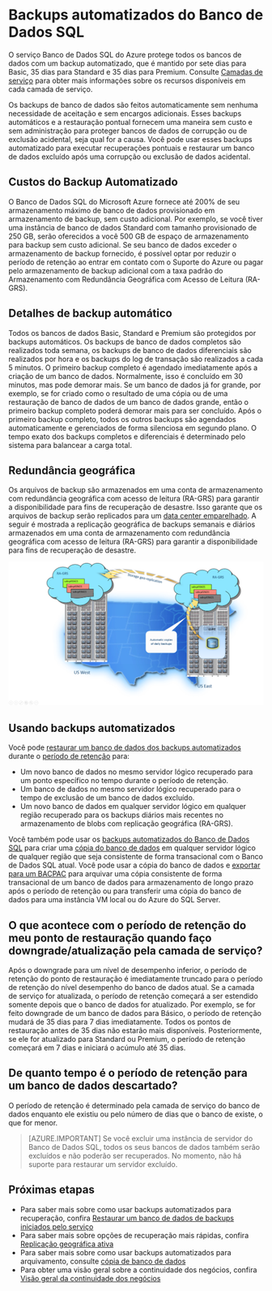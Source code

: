 <properties
   pageTitle="Continuidade dos negócios em nuvem - Backup interno - Banco de Dados SQL | Microsoft Azure"
   description="Saiba mais sobre os backups internos do Banco de Dados SQL que permitem a você reverter um Banco de Dados SQL do Azure para um momento anterior ou copiar um banco de dados para um novo banco de dados em uma região geográfica (por até 35 dias)."
   services="sql-database"
   documentationCenter=""
   authors="carlrabeler"
   manager="jhubbard"
   editor="monicar"/>

<tags
   ms.service="sql-database"
   ms.devlang="NA"
   ms.topic="article"
   ms.tgt_pltfrm="NA"
   ms.workload="NA"
   ms.date="06/16/2016"
   ms.author="carlrab"/>

# Backups automatizados do Banco de Dados SQL

O serviço Banco de Dados SQL do Azure protege todos os bancos de dados com um backup automatizado, que é mantido por sete dias para Basic, 35 dias para Standard e 35 dias para Premium. Consulte [Camadas de serviço](sql-database-service-tiers.md) para obter mais informações sobre os recursos disponíveis em cada camada de serviço.

Os backups de banco de dados são feitos automaticamente sem nenhuma necessidade de aceitação e sem encargos adicionais. Esses backups automáticos e a restauração pontual fornecem uma maneira sem custo e sem administração para proteger bancos de dados de corrupção ou de exclusão acidental, seja qual for a causa. Você pode usar esses backups automatizado para executar recuperações pontuais e restaurar um banco de dados excluído após uma corrupção ou exclusão de dados acidental.

## Custos do Backup Automatizado

O Banco de Dados SQL do Microsoft Azure fornece até 200% de seu armazenamento máximo de banco de dados provisionado em armazenamento de backup, sem custo adicional. Por exemplo, se você tiver uma instância de banco de dados Standard com tamanho provisionado de 250 GB, serão oferecidos a você 500 GB de espaço de armazenamento para backup sem custo adicional. Se seu banco de dados exceder o armazenamento de backup fornecido, é possível optar por reduzir o período de retenção ao entrar em contato com o Suporte do Azure ou pagar pelo armazenamento de backup adicional com a taxa padrão do Armazenamento com Redundância Geográfica com Acesso de Leitura (RA-GRS).

## Detalhes de backup automático

Todos os bancos de dados Basic, Standard e Premium são protegidos por backups automáticos. Os backups de banco de dados completos são realizados toda semana, os backups de banco de dados diferenciais são realizados por hora e os backups do log de transação são realizados a cada 5 minutos. O primeiro backup completo é agendado imediatamente após a criação de um banco de dados. Normalmente, isso é concluído em 30 minutos, mas pode demorar mais. Se um banco de dados já for grande, por exemplo, se for criado como o resultado de uma cópia ou de uma restauração de banco de dados de um banco de dados grande, então o primeiro backup completo poderá demorar mais para ser concluído. Após o primeiro backup completo, todos os outros backups são agendados automaticamente e gerenciados de forma silenciosa em segundo plano. O tempo exato dos backups completos e diferenciais é determinado pelo sistema para balancear a carga total.

## Redundância geográfica

Os arquivos de backup são armazenados em uma conta de armazenamento com redundância geográfica com acesso de leitura (RA-GRS) para garantir a disponibilidade para fins de recuperação de desastre. Isso garante que os arquivos de backup serão replicados para um [data center emparelhado](../best-practices-availability-paired-regions.md). A seguir é mostrada a replicação geográfica de backups semanais e diários armazenados em uma conta de armazenamento com redundância geográfica com acesso de leitura (RA-GRS) para garantir a disponibilidade para fins de recuperação de desastre.

![restauração geográfica](./media/sql-database-geo-restore/geo-restore-1.png)

## Usando backups automatizados

Você pode [restaurar um banco de dados dos backups automatizados](sql-database-recovery-using-backups.md) durante o [período de retenção](sql-database-service-tiers.md) para:

- Um novo banco de dados no mesmo servidor lógico recuperado para um ponto específico no tempo durante o período de retenção.
- Um banco de dados no mesmo servidor lógico recuperado para o tempo de exclusão de um banco de dados excluído.
- Um novo banco de dados em qualquer servidor lógico em qualquer região recuperado para os backups diários mais recentes no armazenamento de blobs com replicação geográfica (RA-GRS).

Você também pode usar os [backups automatizados do Banco de Dados SQL](sql-database-automated-backups.md) para criar uma [cópia do banco de dados](sql-database-copy.md) em qualquer servidor lógico de qualquer região que seja consistente de forma transacional com o Banco de Dados SQL atual. Você pode usar a cópia do banco de dados e [exportar para um BACPAC](sql-database-export.md) para arquivar uma cópia consistente de forma transacional de um banco de dados para armazenamento de longo prazo após o período de retenção ou para transferir uma cópia do banco de dados para uma instância VM local ou do Azure do SQL Server.

## O que acontece com o período de retenção do meu ponto de restauração quando faço downgrade/atualização pela camada de serviço?

Após o downgrade para um nível de desempenho inferior, o período de retenção do ponto de restauração é imediatamente truncado para o período de retenção do nível desempenho do banco de dados atual. Se a camada de serviço for atualizada, o período de retenção começará a ser estendido somente depois que o banco de dados for atualizado. Por exemplo, se for feito downgrade de um banco de dados para Básico, o período de retenção mudará de 35 dias para 7 dias imediatamente. Todos os pontos de restauração antes de 35 dias não estarão mais disponíveis. Posteriormente, se ele for atualizado para Standard ou Premium, o período de retenção começará em 7 dias e iniciará o acúmulo até 35 dias.

## De quanto tempo é o período de retenção para um banco de dados descartado? 
O período de retenção é determinado pela camada de serviço do banco de dados enquanto ele existiu ou pelo número de dias que o banco de existe, o que for menor.

> [AZURE.IMPORTANT] Se você excluir uma instância de servidor do Banco de Dados SQL, todos os seus bancos de dados também serão excluídos e não poderão ser recuperados. No momento, não há suporte para restaurar um servidor excluído.

## Próximas etapas

- Para saber mais sobre como usar backups automatizados para recuperação, confira [Restaurar um banco de dados de backups iniciados pelo serviço](sql-database-recovery-using-backups.md)
- Para saber mais sobre opções de recuperação mais rápidas, confira [Replicação geográfica ativa](sql-database-geo-replication-overview.md)
- Para saber mais sobre como usar backups automatizados para arquivamento, consulte [cópia de banco de dados](sql-database-copy.md)
- Para obter uma visão geral sobre a continuidade dos negócios, confira [Visão geral da continuidade dos negócios](sql-database-business-continuity.md)

<!---HONumber=AcomDC_0727_2016-->